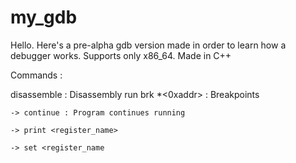 # my_gdb

Hello.
Here's a pre-alpha gdb version made in order to learn how a debugger works.
Supports only x86_64.
Made in C++

Commands :

disassemble <label> : Disassembly
run <args>
brk *<0xaddr> : Breakpoints

    -> continue : Program continues running

    -> print <register_name>

    -> set <register_name